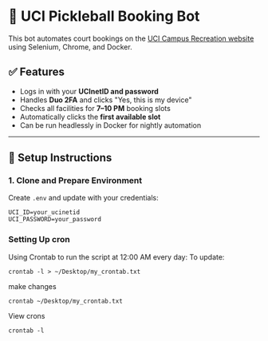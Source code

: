 # 🏓 UCI Pickleball Booking Bot

This bot automates court bookings on the [UCI Campus Recreation website](https://my.campusrec.uci.edu/booking) using Selenium, Chrome, and Docker.

## ✅ Features

- Logs in with your **UCInetID and password**
- Handles **Duo 2FA** and clicks "Yes, this is my device"
- Checks all facilities for **7–10 PM** booking slots
- Automatically clicks the **first available slot**
- Can be run headlessly in Docker for nightly automation

---

## 🚀 Setup Instructions

### 1. Clone and Prepare Environment

Create `.env` and update with your credentials:

```env
UCI_ID=your_ucinetid
UCI_PASSWORD=your_password
```


### Setting Up cron
Using Crontab to run the script at 12:00 AM every day:
To update:
```
crontab -l > ~/Desktop/my_crontab.txt
```
make changes
```
crontab ~/Desktop/my_crontab.txt
```

View crons
```
crontab -l
```
